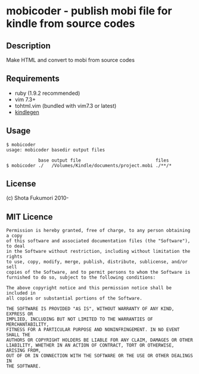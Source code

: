 # mobicoder - publish mobi file for kindle from source codes

## Description

Make HTML and convert to mobi from source codes

## Requirements

* ruby (1.9.2 recommended)
* vim 7.3+
* tohtml.vim (bundled with vim7.3 or latest)
* [kindlegen](http://www.amazon.com/gp/feature.html?ie=UTF8&docId=1000234621)

## Usage

    $ mobicoder
    usage: mobicoder basedir output files

                base output file                            files
    $ mobicoder ./   /Volumes/Kindle/documents/project.mobi ./**/*

## License

(c) Shota Fukumori 2010-

## MIT Licence

    Permission is hereby granted, free of charge, to any person obtaining a copy
    of this software and associated documentation files (the "Software"), to deal
    in the Software without restriction, including without limitation the rights
    to use, copy, modify, merge, publish, distribute, sublicense, and/or sell
    copies of the Software, and to permit persons to whom the Software is
    furnished to do so, subject to the following conditions:

    The above copyright notice and this permission notice shall be included in
    all copies or substantial portions of the Software.

    THE SOFTWARE IS PROVIDED "AS IS", WITHOUT WARRANTY OF ANY KIND, EXPRESS OR
    IMPLIED, INCLUDING BUT NOT LIMITED TO THE WARRANTIES OF MERCHANTABILITY,
    FITNESS FOR A PARTICULAR PURPOSE AND NONINFRINGEMENT. IN NO EVENT SHALL THE
    AUTHORS OR COPYRIGHT HOLDERS BE LIABLE FOR ANY CLAIM, DAMAGES OR OTHER
    LIABILITY, WHETHER IN AN ACTION OF CONTRACT, TORT OR OTHERWISE, ARISING FROM,
    OUT OF OR IN CONNECTION WITH THE SOFTWARE OR THE USE OR OTHER DEALINGS IN
    THE SOFTWARE.
